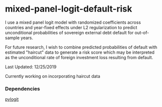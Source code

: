 # mixed-panel-logit-default-risk
I use a mixed panel logit model with randomized coefficients across countries and year-fixed effects under L2 regularization to predict unconditional probabilities of sovereign external debt default for out-of-sample years. 

For future research, I wish to combine predicted probabilities of default with estimated "haircut" data to generate a risk score which may be interpreted as the unconditional rate of foreign investment loss resulting from default. 

Last Updated: 12/25/2019 

Currently working on incorporating haircut data

### Dependencies
[pylogit](https://github.com/timothyb0912/pylogit)
